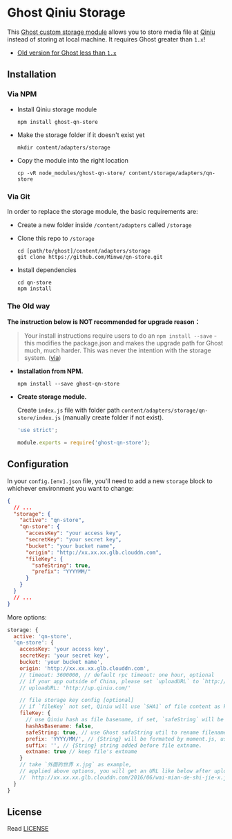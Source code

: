 # Ghost Qiniu Storage

This [Ghost custom storage module](https://github.com/TryGhost/Ghost/wiki/Using-a-custom-storage-module) allows you to store media file at [Qiniu](http://www.qiniu.com/) instead of storing at local machine. It requires Ghost greater than `1.x`!

- [Old version for Ghost less than `1.x`](https://github.com/minwe/qn-store/tree/1.x)

## Installation

### Via NPM

- Install Qiniu storage module

  ```
  npm install ghost-qn-store
  ```
- Make the storage folder if it doesn't exist yet

  ```
  mkdir content/adapters/storage
  ```
- Copy the module into the right location

  ```
  cp -vR node_modules/ghost-qn-store/ content/storage/adapters/qn-store
  ```

### Via Git

In order to replace the storage module, the basic requirements are:

- Create a new folder inside `/content/adapters` called `/storage`

- Clone this repo to `/storage`

  ```
  cd [path/to/ghost]/content/adapters/storage
  git clone https://github.com/Minwe/qn-store.git
  ```

- Install dependencies

  ```
  cd qn-store
  npm install
  ```

### The Old way

**The instruction below is NOT recommended for upgrade reason：**

> Your install instructions require users to do an `npm install --save` - this modifies the package.json and makes the upgrade path for Ghost much, much harder. This was never the intention with the storage system. ([via](https://github.com/minwe/qn-store/issues/6))

- **Installation from NPM.**
  
  ``` 
  npm install --save ghost-qn-store
  ```
  
- **Create storage module.**
  
  Create `index.js` file with folder path `content/adapters/storage/qn-store/index.js` (manually create folder if not exist).
  
  ``` javascript
  'use strict';
  
  module.exports = require('ghost-qn-store');
  
  ```

## Configuration

In your `config.[env].json` file, you'll need to add a new `storage` block to whichever environment you want to change:

```json
{
  // ...
  "storage": {
    "active": "qn-store",
    "qn-store": {
      "accessKey": "your access key",
      "secretKey": "your secret key",
      "bucket": "your bucket name",
      "origin": "http://xx.xx.xx.glb.clouddn.com",
      "fileKey": {
        "safeString": true,
        "prefix": "YYYYMM/"
      }
    }
  }
  // ...
}
```

More options: 

```javascript
storage: {
  active: 'qn-store',
  'qn-store': {
    accessKey: 'your access key',
    secretKey: 'your secret key',
    bucket: 'your bucket name',
    origin: 'http://xx.xx.xx.glb.clouddn.com',
    // timeout: 3600000, // default rpc timeout: one hour, optional
    // if your app outside of China, please set `uploadURL` to `http://up.qiniug.com/`
    // uploadURL: 'http://up.qiniu.com/'

    // file storage key config [optional]
    // if `fileKey` not set, Qiniu will use `SHA1` of file content as key.
    fileKey: {
      // use Qiniu hash as file basename, if set, `safeString` will be ignored
      hashAsBasename: false,
      safeString: true, // use Ghost safaString util to rename filename, e.g. Chinese to Pinyin
      prefix: 'YYYY/MM/', // {String} will be formated by moment.js, using `[]` to escape,
      suffix: '', // {String} string added before file extname.
      extname: true // keep file's extname
    }
    // take `外面的世界 x.jpg` as example,
    // applied above options, you will get an URL like below after uploaded:
    //  http://xx.xx.xx.glb.clouddn.com/2016/06/wai-mian-de-shi-jie-x.jpg
  }
}
```

## License

Read [LICENSE](LICENSE)
